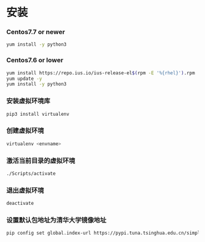 # 安装

### Centos7.7 or newer  &#x20;

```bash
yum install -y python3
```

### Centos7.6 or lower

```bash
yum install https://repo.ius.io/ius-release-el$(rpm -E '%{rhel}').rpm
yum update -y
yum install -y python3
```

### 安装虚拟环境库

```bash
pip3 install virtualenv
```

### 创建虚拟环境

```bash
virtualenv <envname>

```

### 激活当前目录的虚拟环境

```bash
./Scripts/activate
```

### 退出虚拟环境

```bash
deactivate 
```

### 设置默认包地址为清华大学镜像地址

```bash
pip config set global.index-url https://pypi.tuna.tsinghua.edu.cn/simple
```

